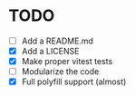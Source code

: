 # TODO

- [ ] Add a README.md
- [x] Add a LICENSE
- [x] Make proper vitest tests
- [ ] Modularize the code
- [x] Full polyfill support (almost)
